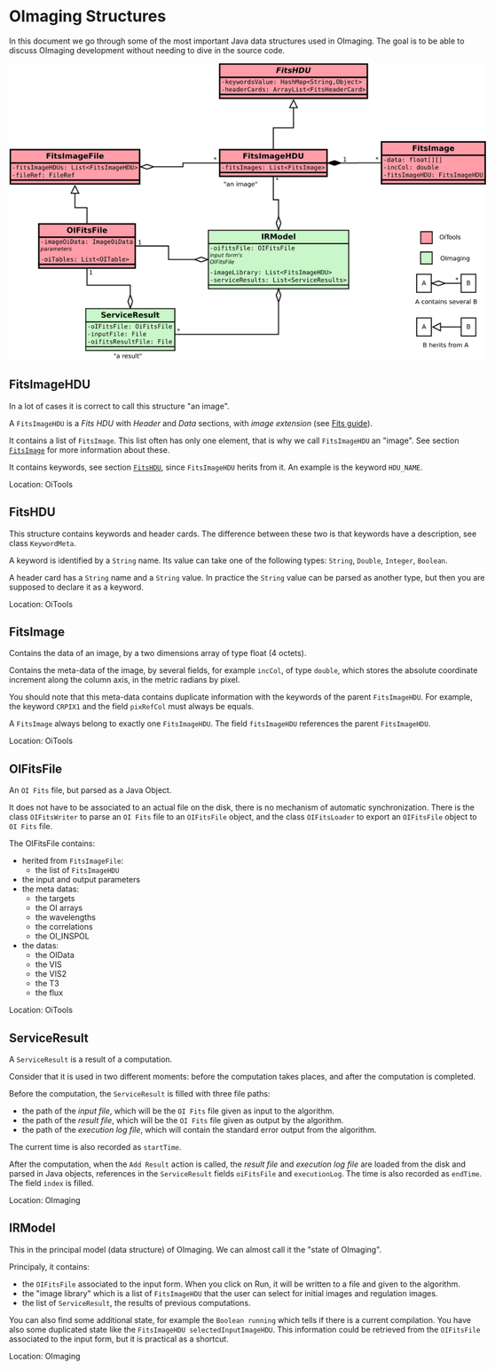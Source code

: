 # OImaging Structures

In this document we go through some of the most important Java data structures used in OImaging. The goal is to be able to discuss OImaging development without needing to dive in the source code.

![](./svg/oimaging-structures.svg)

## FitsImageHDU

In a lot of cases it is correct to call this structure "an image".

A `FitsImageHDU` is a *Fits HDU* with *Header* and *Data* sections, with *image extension* (see [Fits guide](https://archive.stsci.edu/fits/users_guide/node41.html#SECTION00550000000000000000)).

It contains a list of `FitsImage`. This list often has only one element, that is why we call `FitsImageHDU` an "image". See section [`FitsImage`](#fitsimage) for more information about these.

It contains keywords, see section [`FitsHDU`](#fitshdu), since `FitsImageHDU` herits from it. An example is the keyword `HDU_NAME`.

Location: OiTools

## FitsHDU

This structure contains keywords and header cards. The difference between these two is that keywords have a description, see class `KeywordMeta`.

A keyword is identified by a `String` name. Its value can take one of the following types: `String`, `Double`, `Integer`, `Boolean`.

A header card has a `String` name and a `String` value. In practice the `String` value can be parsed as another type, but then you are supposed to declare it as a keyword.

Location: OiTools

## FitsImage

Contains the data of an image, by a two dimensions array of type float (4 octets).

Contains the meta-data of the image, by several fields, for example `incCol`, of type `double`, which stores the absolute coordinate increment along the column axis, in the metric radians by pixel.

You should note that this meta-data contains duplicate information with the keywords of the parent `FitsImageHDU`.
For example, the keyword `CRPIX1` and the field `pixRefCol` must always be equals.

A `FitsImage` always belong to exactly one `FitsImageHDU`. The field `fitsImageHDU` references the parent `FitsImageHDU`.

Location: OiTools

## OIFitsFile

An `OI Fits` file, but parsed as a Java Object. 

It does not have to be associated to an actual file on the disk, there is no mechanism of automatic synchronization. There is the class `OIFitsWriter` to parse an `OI Fits` file to an `OIFitsFile` object, and the class `OIFitsLoader` to export an `OIFitsFile` object to `OI Fits` file.

The OIFitsFile contains:

- herited from `FitsImageFile`:
  - the list of `FitsImageHDU`
- the input and output parameters
- the meta datas:
  - the targets
  - the OI arrays
  - the wavelengths
  - the correlations
  - the OI_INSPOL
- the datas:
  - the OIData
  - the VIS
  - the VIS2
  - the T3
  - the flux


Location: OiTools

## ServiceResult

A `ServiceResult` is a result of a computation.

Consider that it is used in two different moments: before the computation takes places, and after the computation is completed.

Before the computation, the `ServiceResult` is filled with three file paths:

- the path of the *input file*, which will be the `OI Fits` file given as input to the algorithm.
- the path of the *result file*,  which will be the `OI Fits` file given as output by the algorithm.
- the path of the *execution log file*, which will contain the standard error output from the algorithm.

The current time is also recorded as `startTime`.

After the computation, when the `Add Result` action is called, the *result file* and *execution log file* are loaded from the disk and parsed in Java objects, references in the `ServiceResult` fields `oiFitsFile` and `executionLog`. The time is also recorded as `endTime`. The field `index` is filled.

Location: OImaging

## IRModel

This in the principal model (data structure) of OImaging. We can almost call it the "state of OImaging".

Principaly, it contains:

- the `OIFitsFile` associated to the input form. When you click on Run, it will be written to a file and given to the algorithm.
- the "image library" which is a list of `FitsImageHDU` that the user can select for initial images and regulation images.
- the list of `ServiceResult`, the results of previous computations.

You can also find some additional state, for example the `Boolean running` which tells if there is a current compilation. You have also some duplicated state like the `FitsImageHDU selectedInputImageHDU`. This information could be retrieved from the `OIFitsFile` associated to the input form, but it is practical as a shortcut.

Location: OImaging

<style>body { max-width: 1000px; } img { max-width: 100%; }</style>
